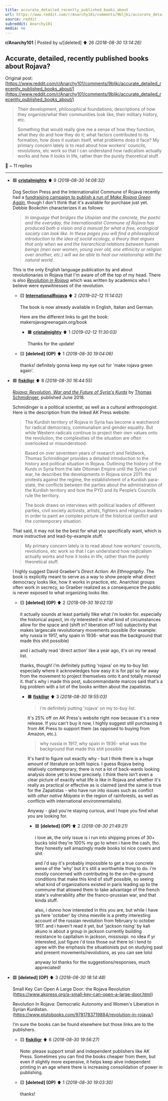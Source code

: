 ```yaml
---
title: accurate_detailed_recently_published_books_about
url: https://www.reddit.com/r/Anarchy101/comments/9bljki/accurate_detailed_recently_published_books_about/
source: reddit
subreddit: Anarchy101
media: no
---
```

**r/Anarchy101** | Posted by u/[deleted] ⬆️ 26 _(2018-08-30 13:14:26)_

## Accurate, detailed, recently published books about Rojava?

Original post: [https://www.reddit.com/r/Anarchy101/comments/9bljki/accurate_detailed_recently_published_books_about/](https://www.reddit.com/r/Anarchy101/comments/9bljki/accurate_detailed_recently_published_books_about/)

> Their development, philosophical foundations, descriptions of how they organize/what their communities look like, their military history, etc.
> 
> Something that would really give me a sense of how they function, what they do and how they do it; what factors contributed to its formation, how does it sustain itself, what problems does it face? My primary concern lately is to read about how workers' councils, revolutions, etc work so that I can understand how radicalism actually works and how it looks in life, rather than the purely theoretical stuff.

💬 ~ 11 replies

---

* 🟩 **[cristalmighty](https://www.reddit.com/user/cristalmighty)** ⬆️ 9 _(2018-08-30 14:08:32)_

	Dog Section Press and the Internationalist Commune of Rojava recently had a [fundraising campaign to publish a run of *Make Rojava Green Again*](https://www.crowdfunder.co.uk/make-rojava-green-again/?), though I don't think that it's available for purchase just yet. Debbie Bookchin characterizes it as follows: 

	> *In language that bridges the Utopian and the concrete, the poetic and the everyday, the Internationalist Commune of Rojava has produced both a vision and a manual for what a free, ecological society can look like. In these pages you will find a philosophical introduction to the idea of social ecology, a theory that argues that only when we end the hierarchical relations between human beings (men over women, young over old, one ethnicity or religion over another, etc.) will we be able to heal our relationship with the natural world.* 

	This is the only English language publication by and about revolutionaries in Rojava that I'm aware of off the top of my head. There is also [*Revolution in Rojava*](https://www.akpress.org/revolutioninrojava.html) which was written by academics who I believe were eyewitnesses of the revolution.

	* 🟨 **[InternationalRojava](https://www.reddit.com/user/InternationalRojava)** ⬆️ 2 _(2019-02-12 11:14:02)_

		The book is now already available in English, Italian and German.
		
		Here are the different links to get the book: makerojavagreenagain.org/book

		* 🟧 **[cristalmighty](https://www.reddit.com/user/cristalmighty)** ⬆️ 1 _(2019-02-12 11:30:03)_

			Thanks for the update!

	* 🟨 **[deleted] (OP)** ⬆️ 1 _(2018-08-30 19:04:06)_

		thanks! definitely gonna keep my eye out for 'make rojava green again'.

* 🟩 **[fiskiligr](https://www.reddit.com/user/fiskiligr)** ⬆️ 8 _(2018-08-30 16:44:55)_

	*[Rojava: Revolution, War and the Future of Syria's Kurds](https://www.akpress.org/rojava.html)* by [Thomas Schmidinger](https://homepage.univie.ac.at/thomas.schmidinger/php/english.php), published June 2018.

	Schmidinger is a political scientist, as well as a cultural anthropologist. Here is the description from the linked AK Press website: 

	> The Kurdish territory of Rojava in Syria has become a watchword for radical democracy, communalism and gender equality. But while Western radicals continue to project their own values onto the revolution, the complexities of the situation are often overlooked or misunderstood.

	> Based on over seventeen years of research and fieldwork, Thomas Schmidinger provides a detailed introduction to the history and political situation in Rojava. Outlining the history of the Kurds in Syria from the late Ottoman Empire until the Syrian civil war, he describes the developments in Rojava since 2011: the protests against the regime, the establishment of a Kurdish para-state, the conflicts between the parties about the administration of the Kurdish territory and how the PYD and its People’s Councils rule the territory.

	> The book draws on interviews with political leaders of different parties, civil society activists, artists, fighters and religious leaders in order to paint an complex picture of the historical conflict and the contemporary situation.

	That said, it may not be the best for what you specifically want, which is more instructive and lead-by-example stuff. 

	>  My primary concern lately is to read about how workers' councils, revolutions, etc work so that I can understand how radicalism actually works and how it looks in life, rather than the purely theoretical stuff.

	I highly suggest David Graeber's *Direct Action: An Ethnography*. The book is explicitly meant to serve as a way to *show* people what direct democracy looks like, how it works in practice, etc. Anarchist groups often work in secrecy, so Graeber realized as a consequence the public is never exposed to what organizing looks like. 

	

	* 🟨 **[deleted] (OP)** ⬆️ 2 _(2018-08-30 19:02:13)_

		it actually sounds at least partially llike what i'm lookin for. especially the historical aspect, im rly interested in what kind of circumstances allow for the space and (shift in? liberation of? lol) subjectivity that makes largescale revolutionary movements possible (for example: why russia in 1917, why spain in 1936- what was the background that made this shit possible)
		
		and i actually read 'direct action' like a year ago, it's on my reread list.
		
		thanks, though! i'm definitely putting 'rojava' on my to-buy list. especially where it acknowledges how easy it is for ppl so far away from the movement to project themselves onto it and totally misread it. that's why i made this post, subcommandante marcos said that's a big problem with a lot of the books written about the zapatistas.

		* 🟧 **[fiskiligr](https://www.reddit.com/user/fiskiligr)** ⬆️ 3 _(2018-08-30 19:55:03)_

			> i'm definitely putting 'rojava' on my to-buy list. 
			
			It's 25% off on AK Press's website right now because it's a new release. If you can't buy it now, I highly suggest still purchasing it from AK Press to support them (as opposed to buying from Amazon, etc.). 
			
			> why russia in 1917, why spain in 1936- what was the background that made this shit possible
			
			It's hard to figure out exactly why - but I think there is a huge amount of literature on both topics. I guess Rojava being relatively contemporary, there is not a lot of back-wards looking analysis done yet to know precisely. I think there isn't even a clear picture of exactly what life is like in Rojava and whether it's really as practical or effective as is claimed (and the same is true for the Zapatistas - who have run into issues such as conflict with *other native Mayans* in the region of rainforests, as well as conflicts with international environmentalists). 
			
			Anyway - glad you're staying curious, and I hope you find what you are looking for. 

			* 🟦 **[deleted] (OP)** ⬆️ 2 _(2018-08-30 21:49:21)_

				i love ak, the only issue is i run into shipping prices of 30+ bucks lolol they're 100% my go to when i have the cash, tho. they honestly sell amazingly made books lol nice covers and shit 
				
				and i'd say it's probably impossible to get a true concrete sense of the 'why' but it's still a worthwhile thing to do. i'm mostly concerned with contributing to the on-the-ground conditions that make this kind of stuff possible, so seeing what kind of organizations existed in paris leading up to the commune that allowed them to take advantage of the french state's vulnerability after the franco-prussian war, and that kinda stuff.
				
				also, i dunno how interested in this you are, but while i have ya here 'october' by china mieville is a pretty interesting account of the russian revolution from february to october 1917. and i haven't read it yet, but 'jackson rising' by kali akuno is about a group in jackson currently building resistance to capitalism in jackson, mississipi. no idea if yr interested, just figure i'd toss those out there lol i tend to agree with the emphasis the situationists put on studying past and present movements/revolutions, as you can see lolol
				
				anyway lol thanks for the suggestions/responses, much appreciated!

* 🟩 **[deleted] (OP)** ⬆️ 3 _(2018-08-30 18:14:48)_

	Small Key Can Open A Large Door: the Rojava Revolution (https://www.akpress.org/a-small-key-can-open-a-large-door.html)

	Revolution In Rojava: Democratic Autonomy and Women's Liberation in Syrian Kurdistan. (https://www.plutobooks.com/9781783719884/revolution-in-rojava/)

	I’m sure the books can be found elsewhere but those links are to the publishers. 

	* 🟨 **[fiskiligr](https://www.reddit.com/user/fiskiligr)** ⬆️ 6 _(2018-08-30 19:56:27)_

		Note: please support small and independent publishers like AK Press. Sometimes you can find the books cheaper from them, but even if slightly more expensive, it helps keep alive independent printing in an age where there is increasing consolidation of power in publishing. 

	* 🟨 **[deleted] (OP)** ⬆️ 1 _(2018-08-30 19:03:30)_

		thanks!


